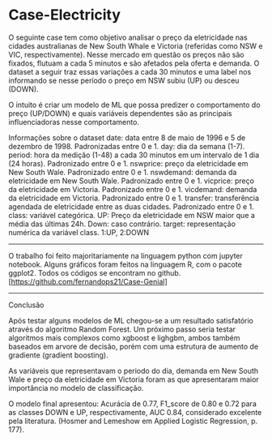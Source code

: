 # Case-Electricity

O seguinte case tem como objetivo analisar o preço da eletricidade nas cidades australianas de New South Whale e Victoria (referidas como NSW e VIC, respectivamente). 
Nesse mercado em questão os preços não são fixados, flutuam a cada 5 minutos e são afetados pela oferta e demanda. 
O dataset a seguir traz essas variações a cada 30 minutos e uma label nos informando se nesse período o preço em NSW subiu (UP) ou desceu (DOWN).

O intuito é criar um modelo de ML que possa predizer o comportamento do preço (UP/DOWN) e quais variáveis dependentes são as principais influenciadoras nesse 
comportamento.

Informações sobre o dataset
date: data entre 8 de maio de 1996 e 5 de dezembro de 1998. Padronizadas entre 0 e 1.
day: dia da semana (1-7).
period: hora da medição (1-48) a cada 30 minutos em um intervalo de 1 dia (24 horas). Padronizado entre 0 e 1.
nswprice: preço da eletricidade em New South Wale. Padronizado entre 0 e 1.
nswdemand: demanda da eletricidade em New South Wale. Padronizado entre 0 e 1.
vicprice: preço da eletricidade em Victoria. Padronizado entre 0 e 1.
vicdemand: demanda da eletricidade em Victoria. Padronizado entre 0 e 1.
transfer: transferência agendada de eletricidade entre as duas cidades. Padronizado entre 0 e 1.
class: variável categórica. UP: Preço da eletricidade em NSW maior que a média das últimas 24h. Down: caso contrário.
target: representação numérica da variável class. 1:UP, 2:DOWN

---

O trabalho foi feito majoritariamente na linguagem python com jupyter notebook. Alguns gráficos foram feitos na linguagem R, com o pacote ggplot2. Todos os códigos se encontram no github. [https://github.com/fernandops21/Case-Genial] 

---
Conclusão

Após testar alguns modelos de ML chegou-se a um resultado satisfatório através do algoritmo Random Forest. Um próximo passo seria testar algoritmos mais complexos como 
xgboost e lighgbm, ambos também baseados em arvore de decisão, porém com uma estrutura de aumento de gradiente (gradient boosting).

As variáveis que representavam o periodo do dia, demanda em New South Wale e preço da eletricidade em Victoria foram as que apresentaram maior importância no modelo 
de classificação.

O modelo final apresentou:
Acurácia de 0.77,
F1_score de 0.80 e 0.72 para as classes DOWN e UP, respectivamente,
AUC 0.84, considerado excelente pela literatura. (Hosmer and Lemeshow em Applied Logistic Regression, p. 177).
